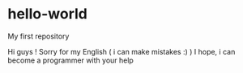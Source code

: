 # hello-world
My first repository

Hi guys !
Sorry for my English ( i can make mistakes :) )
I hope, i can become a programmer with your help
